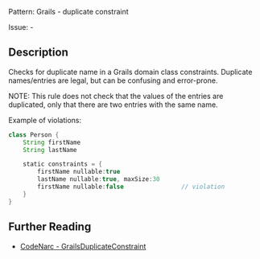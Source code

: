 Pattern: Grails - duplicate constraint

Issue: -

## Description

Checks for duplicate name in a Grails domain class constraints. Duplicate names/entries are legal, but can be confusing and error-prone.

NOTE: This rule does not check that the values of the entries are duplicated, only that there are two entries with the same name.

Example of violations:

``` groovy
class Person {
    String firstName
    String lastName

    static constraints = {
        firstName nullable:true
        lastName nullable:true, maxSize:30
        firstName nullable:false                // violation
    }
}
```

## Further Reading

* [CodeNarc - GrailsDuplicateConstraint](https://codenarc.github.io/CodeNarc/codenarc-rules-grails.html#grailsduplicateconstraint-rule)